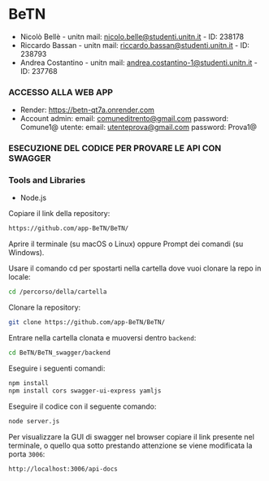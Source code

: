 # BeTN

- Nicolò Bellè - unitn mail: nicolo.belle@studenti.unitn.it - ID: 238178
- Riccardo Bassan - unitn mail: riccardo.bassan@studenti.unitn.it - ID: 238793
- Andrea Costantino - unitn mail: andrea.costantino-1@studenti.unitn.it - ID: 237768

### ACCESSO ALLA WEB APP

- Render: https://betn-qt7a.onrender.com
- Account 
   admin:  email: comuneditrento@gmail.com    password: Comune1@
   utente:  email: utenteprova@gmail.com          password: Prova1@


### ESECUZIONE DEL CODICE PER PROVARE LE API CON SWAGGER

### Tools and Libraries
- Node.js

Copiare il link della repository:
```bash
https://github.com/app-BeTN/BeTN/
```

Aprire il terminale (su macOS o Linux) oppure Prompt dei comandi (su Windows).

Usare il comando cd per spostarti nella cartella dove vuoi clonare la repo in locale:
```bash
cd /percorso/della/cartella
```

Clonare la repository:
```bash
git clone https://github.com/app-BeTN/BeTN/
```

Entrare nella cartella clonata e muoversi dentro `backend`:
```bash
cd BeTN/BeTN_swagger/backend
```

Eseguire i seguenti comandi:
```bash
npm install
npm install cors swagger-ui-express yamljs
```

Eseguire il codice con il seguente comando:
```bash
node server.js
```

Per visualizzare la GUI di swagger nel browser copiare il link presente nel terminale, o quello qua sotto prestando attenzione se viene modificata la porta `3006`:
```bash
http://localhost:3006/api-docs
```







